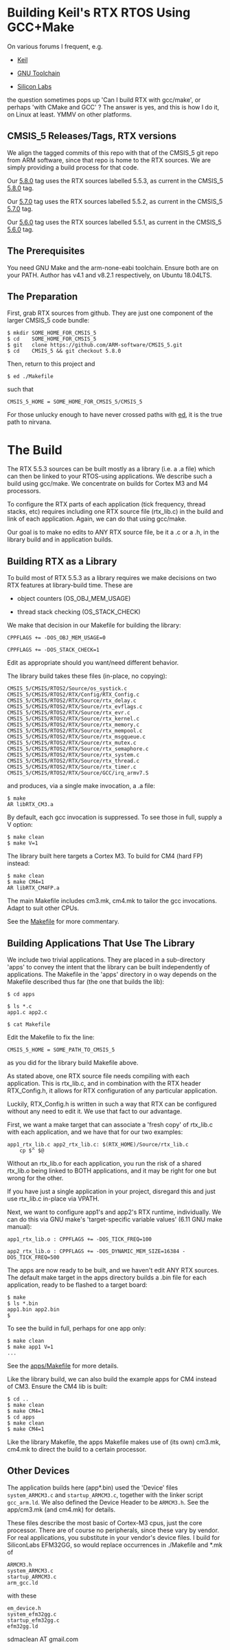 # Building Keil's RTX RTOS Using GCC+Make

On various forums I frequent, e.g.

* [Keil](https://community.arm.com/developer/tools-software/tools/f/keil-forum)

* [GNU Toolchain](https://community.arm.com/developer/tools-software/oss-platforms/f/gnu-toolchain-forum)

* [Silicon Labs](https://www.silabs.com/community/mcu/32-bit/forum)

the question sometimes pops up 'Can I build RTX with gcc/make', or
perhaps 'with CMake and GCC' ? The answer is yes, and this is how I do
it, on Linux at least. YMMV on other platforms.


## CMSIS_5 Releases/Tags, RTX versions

We align the tagged commits of this repo with that of the CMSIS_5 git
repo from ARM software, since that repo is home to the RTX sources. We
are simply providing a build process for that code.

Our
[5.8.0](https://github.com/tobermory/RTX-make-gcc/releases/tag/5.8.0)
tag uses the RTX sources labelled 5.5.3, as current in the CMSIS_5
[5.8.0](https://github.com/ARM-software/CMSIS_5/releases/tag/5.8.0) tag.

Our
[5.7.0](https://github.com/tobermory/RTX-make-gcc/releases/tag/5.7.0)
tag uses the RTX sources labelled 5.5.2, as current in the CMSIS_5
[5.7.0](https://github.com/ARM-software/CMSIS_5/releases/tag/5.7.0) tag.

Our
[5.6.0](https://github.com/tobermory/RTX-make-gcc/releases/tag/5.6.0)
tag uses the RTX sources labelled 5.5.1, as current in the CMSIS_5
[5.6.0](https://github.com/ARM-software/CMSIS_5/releases/tag/5.6.0) tag.


## The Prerequisites

You need GNU Make and the arm-none-eabi toolchain.  Ensure both are on
your PATH. Author has v4.1 and v8.2.1 respectively, on Ubuntu
18.04LTS.

## The Preparation

First, grab RTX sources from github.  They are just one component of
the larger CMSIS_5 code bundle:

```
$ mkdir SOME_HOME_FOR_CMSIS_5
$ cd    SOME_HOME_FOR_CMSIS_5
$ git   clone https://github.com/ARM-software/CMSIS_5.git
$ cd    CMSIS_5 && git checkout 5.8.0
```

Then, return to this project and

```
$ ed ./Makefile
```

such that

```
CMSIS_5_HOME = SOME_HOME_FOR_CMSIS_5/CMSIS_5
```

For those unlucky enough to have never crossed paths with
[ed](https://github.com/emacs-mirror/emacs/blob/master/etc/JOKES), it
is the true path to nirvana.

# The Build

The RTX 5.5.3 sources can be built mostly as a library (i.e. a .a
file) which can then be linked to your RTOS-using applications. We
describe such a build using gcc/make. We concentrate on builds for
Cortex M3 and M4 processors.

To configure the RTX parts of each application (tick frequency, thread
stacks, etc) requires including one RTX source file (rtx_lib.c) in
the build and link of each application. Again, we can do that using gcc/make.

Our goal is to make no edits to ANY RTX source file, be it a .c or a
.h, in the library build and in application builds.

## Building RTX as a Library

To build most of RTX 5.5.3 as a library requires we make decisions on two
RTX features at library-build time. These are

- object counters (OS_OBJ_MEM_USAGE)

- thread stack checking (OS_STACK_CHECK)

We make that decision in our Makefile for building the library:

```
CPPFLAGS += -DOS_OBJ_MEM_USAGE=0

CPPFLAGS += -DOS_STACK_CHECK=1
```

Edit as appropriate should you want/need different behavior.

The library build takes these files (in-place, no copying):

```
CMSIS_5/CMSIS/RTOS2/Source/os_systick.c
CMSIS_5/CMSIS/RTOS2/RTX/Config/RTX_Config.c
CMSIS_5/CMSIS/RTOS2/RTX/Source/rtx_delay.c
CMSIS_5/CMSIS/RTOS2/RTX/Source/rtx_evflags.c
CMSIS_5/CMSIS/RTOS2/RTX/Source/rtx_evr.c
CMSIS_5/CMSIS/RTOS2/RTX/Source/rtx_kernel.c
CMSIS_5/CMSIS/RTOS2/RTX/Source/rtx_memory.c
CMSIS_5/CMSIS/RTOS2/RTX/Source/rtx_mempool.c
CMSIS_5/CMSIS/RTOS2/RTX/Source/rtx_msgqueue.c
CMSIS_5/CMSIS/RTOS2/RTX/Source/rtx_mutex.c
CMSIS_5/CMSIS/RTOS2/RTX/Source/rtx_semaphore.c
CMSIS_5/CMSIS/RTOS2/RTX/Source/rtx_system.c
CMSIS_5/CMSIS/RTOS2/RTX/Source/rtx_thread.c
CMSIS_5/CMSIS/RTOS2/RTX/Source/rtx_timer.c
CMSIS_5/CMSIS/RTOS2/RTX/Source/GCC/irq_armv7.S
```

and produces, via a single make invocation, a .a file:

```
$ make
AR libRTX_CM3.a
```

By default, each gcc invocation is suppressed.  To see those in full,
supply a V option:

```
$ make clean
$ make V=1
```

The library built here targets a Cortex M3. To build for CM4 (hard FP)
instead:

```
$ make clean
$ make CM4=1
AR libRTX_CM4FP.a
```

The main Makefile includes cm3.mk, cm4.mk to tailor the gcc
invocations.  Adapt to suit other CPUs.

See the [Makefile](Makefile) for more commentary.

## Building Applications That Use The Library

We include two trivial applications.  They are placed in a
sub-directory 'apps' to convey the intent that the library can be
built independently of applications. The Makefile in the 'apps'
directory in o way depends on the Makefile described thus far (the one
that builds the lib):

```
$ cd apps

$ ls *.c
app1.c app2.c

$ cat Makefile
```
Edit the Makefile to fix the line:

```
CMSIS_5_HOME = SOME_PATH_TO_CMSIS_5
```
as you did for the library build Makefile above.

As stated above, one RTX source file needs compiling with each
application.  This is rtx_lib.c, and in combination with the RTX
header RTX_Config.h, it allows for RTX configuration of any particular
application.

Luckily, RTX_Config.h is written in such a way that RTX can be
configured without any need to edit it.  We use that fact to our
advantage.

First, we want a make target that can associate a 'fresh copy' of
rtx_lib.c with each application, and we have that for our two
examples:

```
app1_rtx_lib.c app2_rtx_lib.c: $(RTX_HOME)/Source/rtx_lib.c
	cp $^ $@
```

Without an rtx_lib.o for each application, you run the risk of a
shared rtx_lib.o being linked to BOTH applications, and it may be
right for one but wrong for the other.

If you have just a single application in your project, disregard this
and just use rtx_lib.c in-place via VPATH. 

Next, we want to configure app1's and app2's RTX runtime,
individually.  We can do this via GNU make's 'target-specific
variable values' (6.11 GNU make manual):

```
app1_rtx_lib.o : CPPFLAGS += -DOS_TICK_FREQ=100

app2_rtx_lib.o : CPPFLAGS += -DOS_DYNAMIC_MEM_SIZE=16384 -DOS_TICK_FREQ=500
```

The apps are now ready to be built, and we haven't edit ANY RTX
sources.  The default make target in the apps directory builds a .bin
file for each application, ready to be flashed to a target board:

```
$ make
$ ls *.bin
app1.bin app2.bin
$
```

To see the build in full, perhaps for one app only:

```
$ make clean
$ make app1 V=1
...
```

See the [apps/Makefile](apps/Makefile) for more details.

Like the library build, we can also build the example apps for CM4
instead of CM3. Ensure the CM4 lib is built:

```
$ cd ..
$ make clean
$ make CM4=1
$ cd apps
$ make clean
$ make CM4=1
```

Like the library Makefile, the apps Makefile makes use of (its own)
cm3.mk, cm4.mk to direct the build to a certain processor.

## Other Devices

The application builds here (app*.bin) used the 'Device' files
`system_ARMCM3.c` and `startup_ARMCM3.c`, together with the linker
script `gcc_arm.ld`. We also defined the Device Header to be
`ARMCM3.h`. See the app/cm3.mk (and cm4.mk) for details.

These files describe the most basic of Cortex-M3 cpus, just the core
processor.  There are of course no peripherals, since these vary by
vendor. For real applications, you substitute in your vendor's device
files.  I build for SiliconLabs EFM32GG, so would replace occurrences in
./Makefile and *.mk of

```
ARMCM3.h
system_ARMCM3.c
startup_ARMCM3.c
arm_gcc.ld
```

with these

```
em_device.h
system_efm32gg.c
startup_efm32gg.c
efm32gg.ld
```

sdmaclean AT gmail.com

